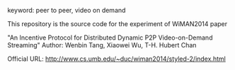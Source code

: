 keyword: peer to peer, video on demand

This repository is the source code for the experiment of WiMAN2014 paper

"An Incentive Protocol for Distributed Dynamic P2P Video-on-Demand Streaming"
Author: Wenbin Tang, Xiaowei Wu, T-H. Hubert Chan

Official URL: http://www.cs.umb.edu/~duc/wiman2014/styled-2/index.html

